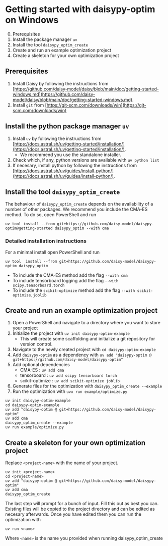 # Getting started with daisypy-optim on Windows

0. Prerequisites
1. Install the package manager `uv`
2. Install the tool `daisypy_optim_create`
3. Create and run an example optimization project
4. Create a skeleton for your own optimization project

## Prerequisites
1. Install Daisy by following the instructions from [https://github.com/daisy-model/daisy/blob/main/doc/getting-started-windows.md](https://github.com/daisy-model/daisy/blob/main/doc/getting-started-windows.md).
2. Install `git` from [https://git-scm.com/downloads/win](https://git-scm.com/downloads/win)

## Install the python package manager `uv`
1. Install `uv` by following the instructions from [https://docs.astral.sh/uv/getting-started/installation/](https://docs.astral.sh/uv/getting-started/installation/).
    - We recommend you use the standalone installer.
3. Check which, if any, python versions are available with `uv python list`
4. If necesary, install python by following the instructions from [https://docs.astral.sh/uv/guides/install-python/](https://docs.astral.sh/uv/guides/install-python/).

## Install the tool `daisypy_optim_create`
The behaviour of `daisypy_optim_create` depends on the availability of a number of other packages. We recommend you include the CMA-ES method. To do so, open PowerShell and run 
```
uv tool install --from git+https://github.com/daisy-model/daisypy-optim@getting-started daisypy_optim --with cma
```

### Detailed installation instructions
For a minimal install open PowerShell and run
```
uv tool  install --from git+https://github.com/daisy-model/daisypy-optim daisypy_optim
```

* To include the CMA-ES method add the flag `--with cma`
* To include tensorboard logging add the flag `--with scipy,tensorboard,torch`
* To include the `scikit-optimize` method add the flag `--with scikit-optimize,joblib`

## Create and run an example optimization project
1. Open a PowerShell and navigate to a directory where you want to store your project
2. Initialize the project with `uv init daisypy-optim-example`
    - This will create some scaffolding and initialize a git repository for version control.
3. Navigate to the newly created project with `cd daisypy-optim-example`
4. Add `daisypy-optim` as a dependency with `uv add "daisypy-optim @ git+https://github.com/daisy-model/daisypy-optim"`
5. Add optional dependencies
   - CMA-ES : `uv add cma`
   - tensorboard : `uv add scipy tensorboard torch`
   - scikit-optimize : `uv add scikit-optimize joblib`
6. Generate files for the optimization with `daisypy_optim_create --example`
7. Run the optimization with `uvx run example/optimize.py`

```{PowerShell}
uv init daisypy-optim-example
cd daisypy-optim-example
uv add "daisypy-optim @ git+https://github.com/daisy-model/daisypy-optim"
uv add cma
daisypy_optim_create --example
uv run example/optimize.py
```

## Create a skeleton for your own optimization project
Replace `<project-name>` with the name of your project.
```{bash}
uv init <project-name>
cd <project-name>
uv add "daisypy-optim @ git+https://github.com/daisy-model/daisypy-optim"
uv add cma
daisypy_optim_create
```
The last step will prompt for a bunch of input. Fill this out as best you can. Existing files will be copied to the project directory and can be edited as necesary afterwards. Once you have edited them you can run the optimization with
```
uv run <name>
```
Where `<name>` is the name you provided when running daisypy_optim_create
